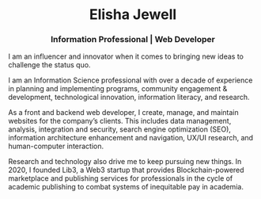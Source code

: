 <h1 align="center">Elisha Jewell</h1>
<h3 align="center"> Information Professional | Web Developer</h3>
<p>I am an influencer and innovator when it comes to bringing new ideas to challenge the status quo.

I am an Information Science professional with over a decade of experience in planning and implementing programs, community engagement & development, technological innovation, information literacy, and research.

As a front and backend web developer, I create, manage, and maintain websites for the company’s clients. This includes data management, analysis, integration and security, search engine optimization (SEO), information architecture enhancement and navigation, UX/UI research, and human-computer interaction.

Research and technology also drive me to keep pursuing new things. In 2020, I founded Lib3, a Web3 startup that provides Blockchain-powered marketplace and publishing services for professionals in the cycle of academic publishing to combat systems of inequitable pay in academia.</p>


<!---
ercjewell/ercjewell is a ✨ special ✨ repository because its `README.md` (this file) appears on your GitHub profile.
You can click the Preview link to take a look at your changes.
--->
